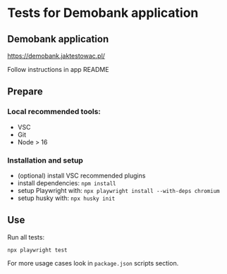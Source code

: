 # Tests for Demobank application

## Demobank application

https://demobank.jaktestowac.pl/

Follow instructions in app README
## Prepare

### Local recommended tools:

-   VSC
-   Git
-   Node > 16

### Installation and setup

-   (optional) install VSC recommended plugins
-   install dependencies: `npm install`
-   setup Playwright with: `npx playwright install --with-deps chromium`
-   setup husky with: `npx husky init`

## Use
Run all tests:
```
npx playwright test
```
For more usage cases look in `package.json` scripts section.